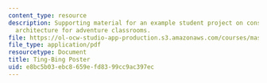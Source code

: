 ```yaml
---
content_type: resource
description: Supporting material for an example student project on constructionist
  architecture for adventure classrooms.
file: https://ol-ocw-studio-app-production.s3.amazonaws.com/courses/mas-714j-technologies-for-creative-learning-fall-2009/e8bc5b03ebc8659efd8399cc9ac397ec_MITMAS_714JF09_proj2_postr.pdf
file_type: application/pdf
resourcetype: Document
title: Ting-Bing Poster
uid: e8bc5b03-ebc8-659e-fd83-99cc9ac397ec
---
```


